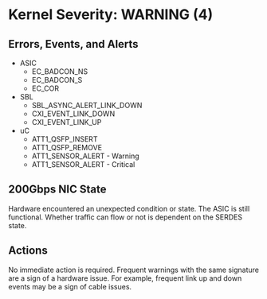 # Kernel Severity:  WARNING (4)

## Errors, Events, and Alerts

* ASIC
  * EC_BADCON_NS
  * EC_BADCON_S
  * EC_COR
* SBL
  * SBL_ASYNC_ALERT_LINK_DOWN
  * CXI_EVENT_LINK_DOWN
  * CXI_EVENT_LINK_UP
* uC
  * ATT1_QSFP_INSERT
  * ATT1_QSFP_REMOVE
  * ATT1_SENSOR_ALERT - Warning
  * ATT1_SENSOR_ALERT - Critical

## 200Gbps NIC State

Hardware encountered an unexpected condition or state. The ASIC is still functional. Whether traffic can flow or not is dependent on the SERDES state.

## Actions

No immediate action is required. Frequent warnings with the same signature are a sign of a hardware issue. For example, frequent link up and down events may be a sign of cable issues.
